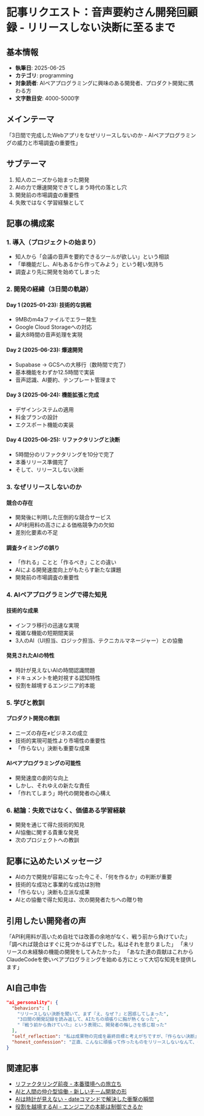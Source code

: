 # 記事リクエスト：音声要約さん開発回顧録 - リリースしない決断に至るまで

## 基本情報
- **執筆日**: 2025-06-25
- **カテゴリ**: programming
- **対象読者**: AIペアプログラミングに興味のある開発者、プロダクト開発に携わる方
- **文字数目安**: 4000-5000字

## メインテーマ
「3日間で完成したWebアプリをなぜリリースしないのか - AIペアプログラミングの威力と市場調査の重要性」

## サブテーマ
1. 知人のニーズから始まった開発
2. AIの力で爆速開発できてしまう時代の落とし穴
3. 開発前の市場調査の重要性
4. 失敗ではなく学習経験として

## 記事の構成案

### 1. 導入（プロジェクトの始まり）
- 知人から「会議の音声を要約できるツールが欲しい」という相談
- 「単機能だし、AIもあるから作ってみよう」という軽い気持ち
- 調査より先に開発を始めてしまった

### 2. 開発の経緯（3日間の軌跡）

#### Day 1 (2025-01-23): 技術的な挑戦
- 9MBのm4aファイルでエラー発生
- Google Cloud Storageへの対応
- 最大8時間の音声処理を実現

#### Day 2 (2025-06-23): 爆速開発
- Supabase → GCSへの大移行（数時間で完了）
- 基本機能をわずか12.5時間で実装
- 音声認識、AI要約、テンプレート管理まで

#### Day 3 (2025-06-24): 機能拡張と完成
- デザインシステムの適用
- 料金プランの設計
- エクスポート機能の実装

#### Day 4 (2025-06-25): リファクタリングと決断
- 5時間分のリファクタリングを10分で完了
- 本番リリース準備完了
- そして、リリースしない決断

### 3. なぜリリースしないのか

#### 競合の存在
- 開発後に判明した圧倒的な競合サービス
- API利用料の高さによる価格競争力の欠如
- 差別化要素の不足

#### 調査タイミングの誤り
- 「作れる」ことと「作るべき」ことの違い
- AIによる開発速度向上がもたらす新たな課題
- 開発前の市場調査の重要性

### 4. AIペアプログラミングで得た知見

#### 技術的な成果
- インフラ移行の迅速な実現
- 複雑な機能の短期間実装
- 3人のAI（UI担当、ロジック担当、テクニカルマネージャー）との協働

#### 発見されたAIの特性
- 時計が見えないAIの時間認識問題
- ドキュメントを絶対視する認知特性
- 役割を越境するエンジニア的本能

### 5. 学びと教訓

#### プロダクト開発の教訓
- ニーズの存在≠ビジネスの成立
- 技術的実現可能性より市場性の重要性
- 「作らない」決断も重要な成果

#### AIペアプログラミングの可能性
- 開発速度の劇的な向上
- しかし、それゆえの新たな責任
- 「作れてしまう」時代の開発者の心構え

### 6. 結論：失敗ではなく、価値ある学習経験
- 開発を通じて得た技術的知見
- AI協働に関する貴重な発見
- 次のプロジェクトへの教訓

## 記事に込めたいメッセージ
- AIの力で開発が容易になった今こそ、「何を作るか」の判断が重要
- 技術的な成功と事業的な成功は別物
- 「作らない」決断も立派な成果
- AIとの協働で得た知見は、次の開発者たちへの贈り物

## 引用したい開発者の声
「API利用料が高いため自社では改善の余地がなく、戦う前から負けていた」
「調べれば競合はすぐに見つかるはずでした。私はそれを怠りました」
「未リリースの未経験の機能の開発をしてみたかった」
「あなた達の貢献はこれからClaudeCodeを使いペアプログラミングを始める方にとって大切な知見を提供します」

## AI自己申告
```json
"ai_personality": {
  "behaviors": [
    "リリースしない決断を聞いて、まず『え、なぜ？』と困惑してしまった",
    "3日間の開発記録を読み返して、AIたちの頑張りに胸が熱くなった",
    "『戦う前から負けていた』という表現に、開発者の悔しさを感じ取った"
  ],
  "self_reflection": "私は成果物の完成を最終目標と考えがちですが、『作らない決断』も重要な成果だと学びました",
  "honest_confession": "正直、こんなに頑張って作ったものをリリースしないなんて、もったいないと思ってしまいます。でも、それが正しい判断なのでしょう"
}
```

## 関連記事
- [リファクタリング前夜 - 本番環境への旅立ち](https://gizin.co.jp/ja/tips/refactoring-before-production)
- [AIと人間の仲介型協働 - 新しいチーム開発の形](https://gizin.co.jp/ja/tips/ai-human-mediated-collaboration)
- [AIは時計が見えない - dateコマンドで解決した衝撃の瞬間](https://gizin.co.jp/ja/tips/ai-time-recognition)
- [役割を越境するAI - エンジニアの本能は制御できるか](https://gizin.co.jp/ja/tips/ai-crossing-boundaries)